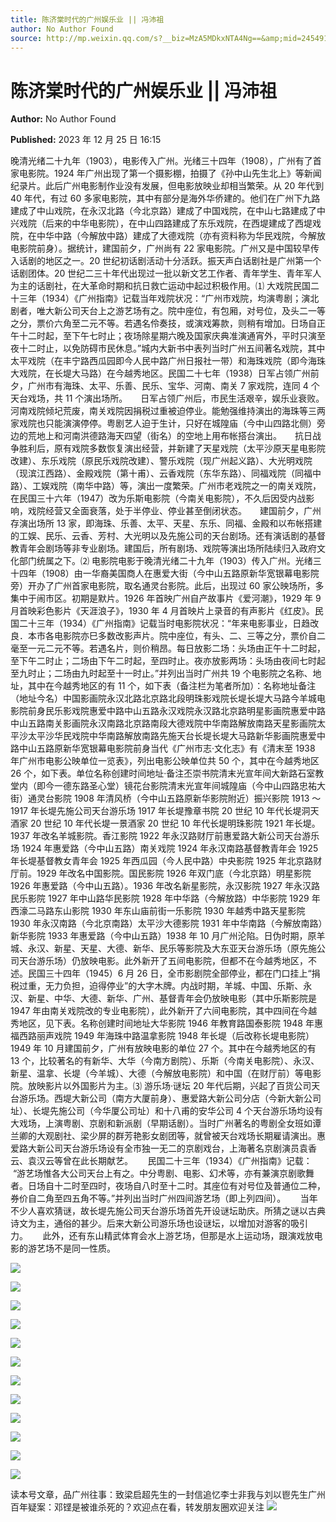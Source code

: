 ```yaml
---
title: 陈济棠时代的广州娱乐业 || 冯沛祖
author: No Author Found
source: http://mp.weixin.qq.com/s?__biz=MzA5MDkxNTA4Ng==&amp;mid=2454914515&amp;idx=1&amp;sn=b0d9be126088ab9c53950e3239269ab2&amp;chksm=87a3cdb2b0d444a4bb0c3b4f990e43bc010812fc5fa5c13b18581d152aeeb097adf55904c666#rd
---
```


# 陈济棠时代的广州娱乐业 || 冯沛祖

**Author:** No Author Found

**Published:** 2023 年 12 月 25 日 16:15

晚清光绪二十九年（1903），电影传入广州。光绪三十四年（1908），广州有了首家电影院。1924 年广州出现了第一个摄影棚，拍摄了《孙中山先生北上》等新闻纪录片。此后广州电影制作业没有发展，但电影放映业却相当繁荣。从 20 年代到 40 年代，有过 60 多家电影院，其中有部分是海外华侨建的。他们在广州下九路建成了中山戏院，在永汉北路（今北京路）建成了中国戏院，在中山七路建成了中兴戏院（后来的中华电影院），在中山四路建成了东乐戏院，在西堤建成了西堤戏院，在中华中路（今解放中路）建成了大德戏院（亦有资料称为华民戏院，今解放电影院前身）。据统计，建国前夕，广州尚有 22 家电影院。广州又是中国较早传入话剧的地区之一。20 世纪初话剧活动十分活跃。振天声白话剧社是广州第一个话剧团体。20 世纪二三十年代出现过一批以新文艺工作者、青年学生、青年军人为主的话剧社，在大革命时期和抗日救亡运动中起过积极作用。⑴ 大戏院民国二十三年（1934）《广州指南》记载当年戏院状况：“广州市戏院，均演粤剧；演北剧者，唯大新公司天台上之游艺场有之。院中座位，有包厢，对号位，及头二一等之分，票价六角至二元不等。若遇名伶奏技，或演戏筹款，则稍有增加。日场自正午十二时起，至下午七时止；夜场除星期六晚及国家庆典准演通宵外，平时只演至夜十二时止，以免防碍市民休息。”城内大新书中表列当时广州五间著名戏院，其中太平戏院（在丰宁路西瓜园即今人民中路广州日报社一带）和海珠戏院（即今海珠大戏院，在长堤大马路）在今越秀地区。民国二十七年（1938）日军占领广州前夕，广州市有海珠、太平、乐善、民乐、宝华、河南、南关 7 家戏院，连同 4 个天台戏场，共 11 个演出场所。　　日军占领广州后，市民生活艰辛，娱乐业衰败。河南戏院倾圮荒废，南关戏院因捐税过重被迫停业。能勉强维持演出的海珠等三两家戏院也只能演演停停。粤剧艺人迫于生计，只好在城隍庙（今中山四路北侧）旁边的荒地上和河南洪德路海天四望（街名）的空地上用布帐搭台演出。　　抗日战争胜利后，原有戏院多数恢复演出经营，并新建了天星戏院（太平沙原天星电影院改建）、东乐戏院（原民乐戏院改建）、警乐戏院（现广州起义路）、大光明戏院（现滨江西路）、金殿戏院（第十甫）、云香戏院（东华东路）、同福戏院（同福中路）、工娱戏院（南华中路）等，演出一度繁荣。广州市老戏院之一的南关戏院，在民国三十六年（1947）改为乐斯电影院（今南关电影院），不久后因受内战影响，戏院经营又全面衰落，处于半停业、停业甚至倒闭状态。　　建国前夕，广州存演出场所 13 家，即海珠、乐善、太平、天星、东乐、同福、金殿和以布帐搭建的工娱、民乐、云香、芳村、大光明以及先施公司的天台剧场。还有演话剧的基督教青年会剧场等非专业剧场。建国后，所有剧场、戏院等演出场所陆续归入政府文化部门统属之下。⑵ 电影院电影于晚清光绪二十九年（1903）传入广州。光绪三十四年（1908）由一华裔美国商人在惠爱大街（今中山五路原新华宽银幕电影院旁）开办了广州首家电影院，取名通灵台影院。此后，出现过 60 家公映场所，多集中于闹市区。初期是默片。1926 年首映广州自产故事片《爱河潮》，1929 年 9 月首映彩色影片《天涯浪子》，1930 年 4 月首映片上录音的有声影片《红皮》。民国二十三年（1934）《广州指南》记载当时电影院状况：“年来电影事业，日趋改良．本市各电影院亦巳多数改影声片。院中座位，有头、二、三等之分，票价自二毫至一元二元不等。若遇名片，则价稍昂。每日放影二场：头场由正午十二时起，至下午二时止；二场由下午二时起，至四时止。夜亦放影两场：头场由夜间七时起至九时止；二场由九时起至十一时止。”并列出当时广州共 19 个电影院之名称、地址，其中在今越秀地区的有 11 个，如下表（备注栏为笔者所加）：名称地址备注（地址今名）中国影画院永汉北路北京路北段明珠影戏院长堤长堤大马路今羊城电影院前身民乐影戏院惠爱中路中山五路永汉戏院永汉路北京路明星影画院惠爱中路中山五路南关影画院永汉南路北京路南段大德戏院中华南路解放南路天星影画院太平沙太平沙华民戏院中华南路解放南路先施天台长堤长堤大马路新华影画院惠爱中路中山五路原新华宽银幕电影院前身当代《广州市志·文化志》有《清末至 1938 年广州市电影公映单位一览表》，列出电影公映单位共 50 个，其中在今越秀地区 26 个，如下表。单位名称创建时间地址·备注丕崇书院清末光宣年间大新路石室教堂内（即今一德东路圣心堂）镜花台影院清末光宣年间城隍庙（今中山四路忠祐大街）通灵台影院 1908 年清风桥（今中山五路原新华影院附近）振兴影院 1913 ～ 1917 年长堤先施公司天台游乐场 1917 年长堤豫章书院 20 世纪 10 年代长堤洞天酒家 20 世纪 10 年代长堤一景酒家 20 世纪 10 年代长堤明珠影院 1921 年长堤。1937 年改名羊城影院。香江影院 1922 年永汉路财厅前惠爱路大新公司天台游乐场 1924 年惠爱路（今中山五路）南关戏院 1924 年永汉南路基督教青年会 1925 年长堤基督教女青年会 1925 年西瓜园（今人民中路）中央影院 1925 年北京路财厅前。1929 年改名中国影院。国民影院 1926 年双门底（今北京路）明星影院 1926 年惠爱路（今中山五路）。1936 年改名新星影院，永汉影院 1927 年永汉路民乐影院 1927 年中山路华民影院 1928 年中华路（今解放路）中华影院 1929 年西濠二马路东山影院 1930 年东山庙前街一乐影院 1930 年越秀中路天星影院 1930 年永汉南路（今北京南路）太平沙大德影院 1931 年中华南路（今解放南路）新华影院 1933 年惠爱路（今中山五路）1938 年 10 月广州沦陷。日伪时期，原羊城、永汉、新星、天星、大德、新华、民乐等影院及大东亚天台游乐场（原先施公司天台游乐场）仍放映电影。此外新开了五间电影院，但都不在今越秀地区，不述。民国三十四年（1945）6 月 26 日，全市影剧院全部停业，都在门口挂上“捐税过重，无力负担，迫得停业”的大字木牌。内战时期，羊城、中国、乐斯、永汉、新星、中华、大德、新华、广州、基督青年会仍放映电影（其中乐斯影院是 1947 年由南关戏院改的专业电影院），此外新开了六间电影院，其中四间在今越秀地区，见下表。名称创建时间地址大华影院 1946 年教育路国泰影院 1948 年惠福西路丽声戏院 1949 年海珠中路温拿影院 1948 年长堤（后改称长堤电影院）1949 年 10 月建国前夕，广州有放映电影的单位 27 个。其中在今越秀地区的有 13 个，比较著名的有新华、大华（今南方剧院）、乐斯（今南关电影院）、永汉、新星、温拿、长堤（今羊城）、大德（今解放电影院）和中国（在财厅前）等电影院。放映影片以外国影片为主。⑶ 游乐场·谜坛 20 年代后期，兴起了百货公司天台游乐场。西堤大新公司（南方大厦前身）、惠爱路大新公司分店（今新大新公司址）、长堤先施公司（今华厦公司址）和十八甫的安华公司 4 个天台游乐场均设有大戏场，上演粤剧、京剧和新派剧（早期话剧）。当时广州著名的粤剧全女班如谭兰卿的大观剧社、梁少屏的群芳艳影女剧团等，就曾被天台戏场长期雇请演出。惠爱路大新公司天台游乐场设有全市独一无二的京剧戏台，上海著名京剧演员袁香云、袁汉云等曾在此长期献艺。      民国二十三年（1934）《广州指南》记载：     “游艺场惟各大公司天台上有之。中分粤剧、电影、幻术等，亦有兼演京剧歌舞者。日场自十二时至四时，夜场自八时至十二时。其座位有对号位及普通位二种，券价自二角至四五角不等。”并列出当时广州四间游艺场（即上列四间）。      当年不少人喜欢猜谜，故长堤先施公司天台游乐场首先开设谜坛助庆。所猜之谜以古典诗文为主，通俗的甚少。后来大新公司游乐场也设谜坛，以增加对游客的吸引力。      此外，还有东山精武体育会水上游艺场，但那是水上运动场，跟演戏放电影的游艺场不是同一性质。

![](https://mmbiz.qpic.cn/mmbiz_png/PJWG74pLsMbYy3cUrBoHI7UF47icZ9iaCvgibMDVfxtYLe79pl8SWp6wlXPsaaciaHevHibaibbGgj8yP1IAfJsVOIew/640)

![](https://mmbiz.qpic.cn/mmbiz_png/PJWG74pLsMbYy3cUrBoHI7UF47icZ9iaCvg5PXtdhMicxIGkVuH7Fib6icRnOwdA4xUsQqEyJGu8Lib1uNaSptlbnWPg/640)

![](https://mmbiz.qpic.cn/mmbiz_png/PJWG74pLsMbYy3cUrBoHI7UF47icZ9iaCvWAl3kamkicH8MPnuptgZGcc3URztiarMiaWsmwGGQoxjMqgNTkJ0Z1jYQ/640)

![](https://mmbiz.qpic.cn/mmbiz_jpg/PJWG74pLsMbYy3cUrBoHI7UF47icZ9iaCvx1icXc0TtBA3q2E6TTzlQ2DSJfBheBkLt65k8NCOXuDLa1S3SibiayNGA/640)

![](https://mmbiz.qpic.cn/mmbiz_jpg/PJWG74pLsMbYy3cUrBoHI7UF47icZ9iaCvK0rRuibBRe7iaN1vZtE7iaQ0G7h5tUgiaS4xX5nNerHraHXbCUW33rLibGQ/640)

![](https://mmbiz.qpic.cn/mmbiz_png/PJWG74pLsMbYy3cUrBoHI7UF47icZ9iaCvgibMDVfxtYLe79pl8SWp6wlXPsaaciaHevHibaibbGgj8yP1IAfJsVOIew/640)

![](https://mmbiz.qpic.cn/mmbiz_png/PJWG74pLsMbYy3cUrBoHI7UF47icZ9iaCvg5PXtdhMicxIGkVuH7Fib6icRnOwdA4xUsQqEyJGu8Lib1uNaSptlbnWPg/640)

![](https://mmbiz.qpic.cn/mmbiz_png/PJWG74pLsMbYy3cUrBoHI7UF47icZ9iaCvWAl3kamkicH8MPnuptgZGcc3URztiarMiaWsmwGGQoxjMqgNTkJ0Z1jYQ/640)

![](https://mmbiz.qpic.cn/mmbiz_jpg/PJWG74pLsMbYy3cUrBoHI7UF47icZ9iaCvz1dKN0qzjWGWXS8mY0OqicJ7d5WqS2O6fRGNddZZRfxQewKPHo46PEQ/640)

![](https://mmbiz.qpic.cn/mmbiz_png/PJWG74pLsMbYy3cUrBoHI7UF47icZ9iaCvgibMDVfxtYLe79pl8SWp6wlXPsaaciaHevHibaibbGgj8yP1IAfJsVOIew/640)

![](https://mmbiz.qpic.cn/mmbiz_png/PJWG74pLsMbYy3cUrBoHI7UF47icZ9iaCvg5PXtdhMicxIGkVuH7Fib6icRnOwdA4xUsQqEyJGu8Lib1uNaSptlbnWPg/640)

![](https://mmbiz.qpic.cn/mmbiz_png/PJWG74pLsMbYy3cUrBoHI7UF47icZ9iaCvWAl3kamkicH8MPnuptgZGcc3URztiarMiaWsmwGGQoxjMqgNTkJ0Z1jYQ/640)

读本号文章，品广州往事：致梁启超先生的一封信追忆李士非我与刘以鬯先生广州百年疑案：邓铿是被谁杀死的？欢迎点在看，转发朋友圈欢迎关注
![](https://mmbiz.qpic.cn/mmbiz_gif/PJWG74pLsMZX0BKcLeBUb1nicgI15AfMRowP8gXVMMjhZKcBJEv3c5ictEuf7ZJq3XnRib1cL9tgSvC69iaHkiaWEfw/640?wx_fmt=gif)
